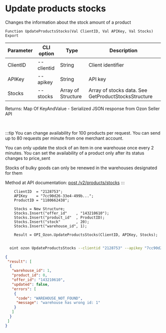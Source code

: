 ﻿---
sidebar_position: 4
---

# Update products stocks
 Changes the information about the stock amount of a product



`Function UpdateProductsStocks(Val ClientID, Val APIKey, Val Stocks) Export`

  | Parameter | CLI option | Type | Description |
  |-|-|-|-|
  | ClientID | --clientid | String | Client identifier |
  | APIKey | --apikey | String | API key |
  | Stocks | --stocks | Array of Structure | Array of stocks data. See GetProductStocksStructure |

  
  Returns:  Map Of KeyAndValue - Serialized JSON response from Ozon Seller API

<br/>

:::tip
You can change availability for 100 products per request. You can send up to 80 requests per minute from one merchant account.

 You can only update the stock of an item in one warehouse once every 2 minutes. You can set the availability of a product only after its status changes to price_sent

 Stocks of bulky goods can only be renewed in the warehouses designated for them

 Method at API documentation: [post /v2/products/stocks](https://docs.ozon.ru/api/seller/#operation/ProductAPI_ProductsStocksV2)
:::
<br/>


```bsl title="Code example"
    ClientID  = "2128753";
    APIKey    = "7cc90d26-33e4-499b...";
    ProductID = "1180662438";

    Stocks = New Structure;
    Stocks.Insert("offer_id"    , "143210610");
    Stocks.Insert("product_id"  , ProductID);
    Stocks.Insert("stock"       , 20);
    Stocks.Insert("warehouse_id", 1);

    Result = OPI_Ozon.UpdateProductsStocks(ClientID, APIKey, Stocks);
```



```sh title="CLI command example"
    
  oint ozon UpdateProductsStocks --clientid "2128753" --apikey "7cc90d26-33e4-499b..." --stocks %stocks%

```

```json title="Result"
{
 "result": [
  {
   "warehouse_id": 1,
   "product_id": 0,
   "offer_id": "143210610",
   "updated": false,
   "errors": [
    {
     "code": "WAREHOUSE_NOT_FOUND",
     "message": "warehouse has wrong id: 1"
    }
   ]
  }
 ]
}
```
